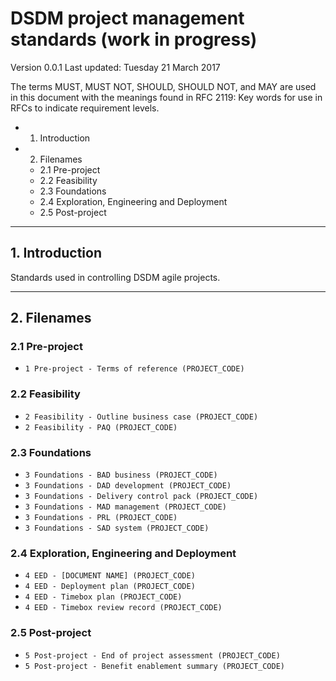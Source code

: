 # DSDM project management standards (work in progress)

Version 0.0.1
Last updated: Tuesday 21 March 2017

The terms MUST, MUST NOT, SHOULD, SHOULD NOT, and MAY are used in this document with the meanings found in RFC 2119: Key words for use in RFCs to indicate requirement levels.

<!-- MarkdownTOC depth=2-->

- 1. Introduction
- 2. Filenames
    - 2.1 Pre-project
    - 2.2 Feasibility
    - 2.3 Foundations
    - 2.4 Exploration, Engineering and Deployment
    - 2.5 Post-project

<!-- /MarkdownTOC -->

---

## 1. Introduction

Standards used in controlling DSDM agile projects.




---

## 2. Filenames

### 2.1 Pre-project

* `1 Pre-project - Terms of reference (PROJECT_CODE)`


### 2.2 Feasibility

* `2 Feasibility - Outline business case (PROJECT_CODE)`
* `2 Feasibility - PAQ (PROJECT_CODE)`


### 2.3 Foundations

* `3 Foundations - BAD business (PROJECT_CODE)`
* `3 Foundations - DAD development (PROJECT_CODE)`
* `3 Foundations - Delivery control pack (PROJECT_CODE)`
* `3 Foundations - MAD management (PROJECT_CODE)`
* `3 Foundations - PRL (PROJECT_CODE)`
* `3 Foundations - SAD system (PROJECT_CODE)`


### 2.4 Exploration, Engineering and Deployment

* `4 EED - [DOCUMENT NAME] (PROJECT_CODE)`
* `4 EED - Deployment plan (PROJECT_CODE)`
* `4 EED - Timebox plan (PROJECT_CODE)`
* `4 EED - Timebox review record (PROJECT_CODE)`


### 2.5 Post-project

* `5 Post-project - End of project assessment (PROJECT_CODE)`
* `5 Post-project - Benefit enablement summary (PROJECT_CODE)`